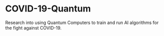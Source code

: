 # COVID-19-Quantum
Research into using Quantum Computers to train and run AI algorithms for the fight against COVID-19. 
